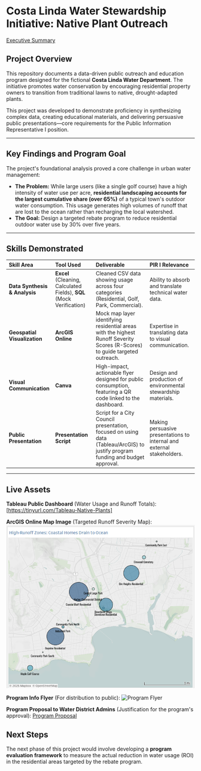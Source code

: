 # Costa Linda Water Stewardship Initiative: Native Plant Outreach

[Executive Summary](EXECUTIVE_SUMMARY_(2).PDF)

## Project Overview

This repository documents a data-driven public outreach and education program designed for the fictional **Costa Linda Water Department**. The initiative promotes water conservation by encouraging residential property owners to transition from traditional lawns to native, drought-adapted plants.

This project was developed to demonstrate proficiency in synthesizing complex data, creating educational materials, and delivering persuasive public presentations—core requirements for the Public Information Representative I position.

---

## Key Findings and Program Goal

The project's foundational analysis proved a core challenge in urban water management:

* **The Problem:** While large users (like a single golf course) have a high intensity of water use per acre, **residential landscaping accounts for the largest cumulative share (over 65%)** of a typical town's outdoor water consumption. This usage generates high volumes of runoff that are lost to the ocean rather than recharging the local watershed.
* **The Goal:** Design a targeted rebate program to reduce residential outdoor water use by 30% over five years.

---

## Skills Demonstrated

| Skill Area | Tool Used | Deliverable | PIR I Relevance |
| :--- | :--- | :--- | :--- |
| **Data Synthesis & Analysis** | **Excel** (Cleaning, Calculated Fields), **SQL** (Mock Verification) | Cleaned CSV data showing usage across four categories (Residential, Golf, Park, Commercial). | Ability to absorb and translate technical water data. |
| **Geospatial Visualization** | **ArcGIS Online** | Mock map layer identifying residential areas with the highest Runoff Severity Scores (R-Scores) to guide targeted outreach. | Expertise in translating data to visual communication. |
| **Visual Communication** | **Canva** | High-impact, actionable flyer designed for public consumption, featuring a QR code linked to the dashboard. | Design and production of environmental stewardship materials. |
| **Public Presentation** | **Presentation Script** | Script for a City Council presentation, focused on using data (Tableau/ArcGIS) to justify program funding and budget approval. | Making persuasive presentations to internal and external stakeholders. |

---

## Live Assets

**Tableau Public Dashboard** (Water Usage and Runoff Totals):
[https://tinyurl.com/Tableau-Native-Plants]

**ArcGIS Online Map Image** (Targeted Runoff Severity Map):
![Download Map](https://github.com/shoganvisuals/native-plant-outreach/blob/images/ArcGis_RunoffMap.png)

**Program Info Flyer** (For distribution to public):
![Program Flyer](Native_Plants_Program.png)

**Program Proposal to Water District Admins** (Justification for the program's approval):
[Program Proposal](Turf_Removal_Program_Proposal.pdf)


## Next Steps

The next phase of this project would involve developing a **program evaluation framework** to measure the actual reduction in water usage (ROI) in the residential areas targeted by the rebate program.
